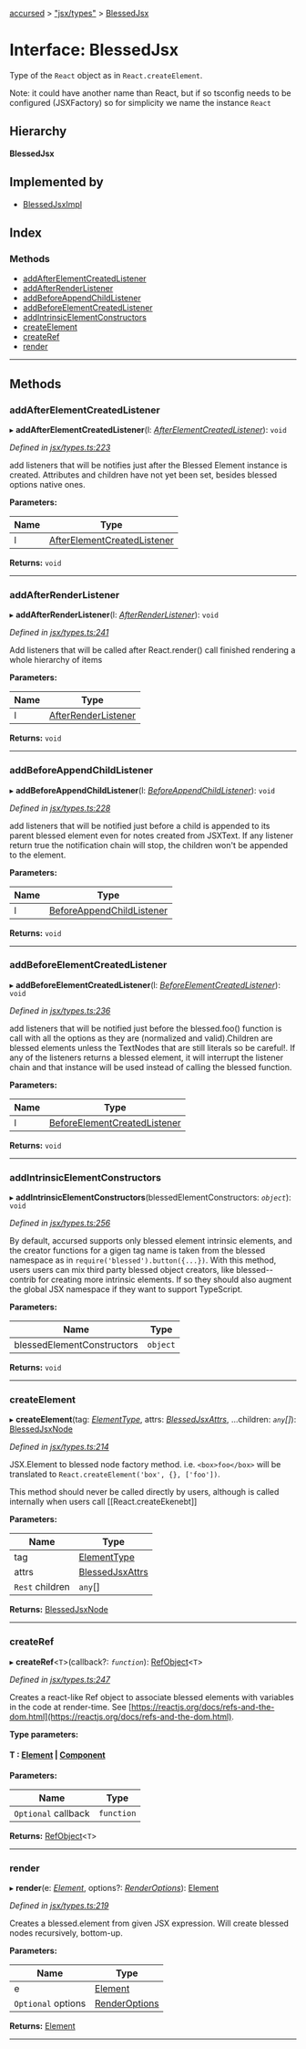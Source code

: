 [accursed](../README.md) > ["jsx/types"](../modules/_jsx_types_.md) > [BlessedJsx](../interfaces/_jsx_types_.blessedjsx.md)

# Interface: BlessedJsx

Type of the `React` object as in `React.createElement`.

Note: it could have another name than React, but if so tsconfig needs to be configured (JSXFactory) so for simplicity we name the instance `React`

## Hierarchy

**BlessedJsx**

## Implemented by

* [BlessedJsxImpl](../classes/_jsx_createelement_.blessedjsximpl.md)

## Index

### Methods

* [addAfterElementCreatedListener](_jsx_types_.blessedjsx.md#addafterelementcreatedlistener)
* [addAfterRenderListener](_jsx_types_.blessedjsx.md#addafterrenderlistener)
* [addBeforeAppendChildListener](_jsx_types_.blessedjsx.md#addbeforeappendchildlistener)
* [addBeforeElementCreatedListener](_jsx_types_.blessedjsx.md#addbeforeelementcreatedlistener)
* [addIntrinsicElementConstructors](_jsx_types_.blessedjsx.md#addintrinsicelementconstructors)
* [createElement](_jsx_types_.blessedjsx.md#createelement)
* [createRef](_jsx_types_.blessedjsx.md#createref)
* [render](_jsx_types_.blessedjsx.md#render)

---

## Methods

<a id="addafterelementcreatedlistener"></a>

###  addAfterElementCreatedListener

▸ **addAfterElementCreatedListener**(l: *[AfterElementCreatedListener](../modules/_jsx_types_.md#afterelementcreatedlistener)*): `void`

*Defined in [jsx/types.ts:223](https://github.com/cancerberoSgx/accursed/blob/978b980/src/jsx/types.ts#L223)*

add listeners that will be notifies just after the Blessed Element instance is created. Attributes and children have not yet been set, besides blessed options native ones.

**Parameters:**

| Name | Type |
| ------ | ------ |
| l | [AfterElementCreatedListener](../modules/_jsx_types_.md#afterelementcreatedlistener) |

**Returns:** `void`

___
<a id="addafterrenderlistener"></a>

###  addAfterRenderListener

▸ **addAfterRenderListener**(l: *[AfterRenderListener](../modules/_jsx_types_.md#afterrenderlistener)*): `void`

*Defined in [jsx/types.ts:241](https://github.com/cancerberoSgx/accursed/blob/978b980/src/jsx/types.ts#L241)*

Add listeners that will be called after React.render() call finished rendering a whole hierarchy of items

**Parameters:**

| Name | Type |
| ------ | ------ |
| l | [AfterRenderListener](../modules/_jsx_types_.md#afterrenderlistener) |

**Returns:** `void`

___
<a id="addbeforeappendchildlistener"></a>

###  addBeforeAppendChildListener

▸ **addBeforeAppendChildListener**(l: *[BeforeAppendChildListener](../modules/_jsx_types_.md#beforeappendchildlistener)*): `void`

*Defined in [jsx/types.ts:228](https://github.com/cancerberoSgx/accursed/blob/978b980/src/jsx/types.ts#L228)*

add listeners that will be notified just before a child is appended to its parent blessed element even for notes created from JSXText. If any listener return true the notification chain will stop, the children won't be appended to the element.

**Parameters:**

| Name | Type |
| ------ | ------ |
| l | [BeforeAppendChildListener](../modules/_jsx_types_.md#beforeappendchildlistener) |

**Returns:** `void`

___
<a id="addbeforeelementcreatedlistener"></a>

###  addBeforeElementCreatedListener

▸ **addBeforeElementCreatedListener**(l: *[BeforeElementCreatedListener](../modules/_jsx_types_.md#beforeelementcreatedlistener)*): `void`

*Defined in [jsx/types.ts:236](https://github.com/cancerberoSgx/accursed/blob/978b980/src/jsx/types.ts#L236)*

add listeners that will be notified just before the blessed.foo() function is call with all the options as they are (normalized and valid).Children are blessed elements unless the TextNodes that are still literals so be careful!. If any of the listeners returns a blessed element, it will interrupt the listener chain and that instance will be used instead of calling the blessed function.

**Parameters:**

| Name | Type |
| ------ | ------ |
| l | [BeforeElementCreatedListener](../modules/_jsx_types_.md#beforeelementcreatedlistener) |

**Returns:** `void`

___
<a id="addintrinsicelementconstructors"></a>

###  addIntrinsicElementConstructors

▸ **addIntrinsicElementConstructors**(blessedElementConstructors: *`object`*): `void`

*Defined in [jsx/types.ts:256](https://github.com/cancerberoSgx/accursed/blob/978b980/src/jsx/types.ts#L256)*

By default, accursed supports only blessed element intrinsic elements, and the creator functions for a gigen tag name is taken from the blessed namespace as in `require('blessed').button({...})`. With this method, users users can mix third party blessed object creators, like blessed--contrib for creating more intrinsic elements. If so they should also augment the global JSX namespace if they want to support TypeScript.

**Parameters:**

| Name | Type |
| ------ | ------ |
| blessedElementConstructors | `object` |

**Returns:** `void`

___
<a id="createelement"></a>

###  createElement

▸ **createElement**(tag: *[ElementType](../modules/_jsx_types_.__global.jsx.md#elementtype)*, attrs: *[BlessedJsxAttrs](../modules/_jsx_types_.md#blessedjsxattrs)*, ...children: *`any`[]*): [BlessedJsxNode](../modules/_jsx_types_.__global.jsx.md#blessedjsxnode)

*Defined in [jsx/types.ts:214](https://github.com/cancerberoSgx/accursed/blob/978b980/src/jsx/types.ts#L214)*

JSX.Element to blessed node factory method. i.e. `<box>foo</box>` will be translated to `React.createElement('box', {}, ['foo'])`.

This method should never be called directly by users, although is called internally when users call \[\[React.createEkenebt\]\]

**Parameters:**

| Name | Type |
| ------ | ------ |
| tag | [ElementType](../modules/_jsx_types_.__global.jsx.md#elementtype) |
| attrs | [BlessedJsxAttrs](../modules/_jsx_types_.md#blessedjsxattrs) |
| `Rest` children | `any`[] |

**Returns:** [BlessedJsxNode](../modules/_jsx_types_.__global.jsx.md#blessedjsxnode)

___
<a id="createref"></a>

###  createRef

▸ **createRef**<`T`>(callback?: *`function`*): [RefObject](_jsx_types_.refobject.md)<`T`>

*Defined in [jsx/types.ts:247](https://github.com/cancerberoSgx/accursed/blob/978b980/src/jsx/types.ts#L247)*

Creates a react-like Ref object to associate blessed elements with variables in the code at render-time. See [https://reactjs.org/docs/refs-and-the-dom.html](https://reactjs.org/docs/refs-and-the-dom.html).

**Type parameters:**

#### T :  [Element](_jsx_types_.__global.jsx.element.md) \| [Component](../classes/_jsx_component_.component.md)
**Parameters:**

| Name | Type |
| ------ | ------ |
| `Optional` callback | `function` |

**Returns:** [RefObject](_jsx_types_.refobject.md)<`T`>

___
<a id="render"></a>

###  render

▸ **render**(e: *[Element](_jsx_types_.__global.jsx.element.md)*, options?: *[RenderOptions](_jsx_types_.renderoptions.md)*): [Element](_jsx_types_.__global.jsx.element.md)

*Defined in [jsx/types.ts:219](https://github.com/cancerberoSgx/accursed/blob/978b980/src/jsx/types.ts#L219)*

Creates a blessed.element from given JSX expression. Will create blessed nodes recursively, bottom-up.

**Parameters:**

| Name | Type |
| ------ | ------ |
| e | [Element](_jsx_types_.__global.jsx.element.md) |
| `Optional` options | [RenderOptions](_jsx_types_.renderoptions.md) |

**Returns:** [Element](_jsx_types_.__global.jsx.element.md)

___

